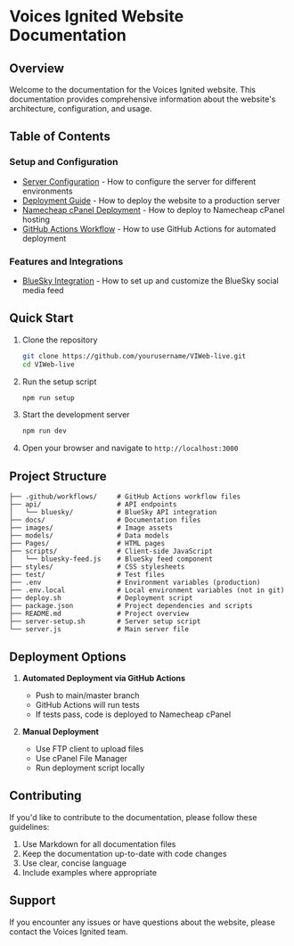 # Voices Ignited Website Documentation

## Overview

Welcome to the documentation for the Voices Ignited website. This documentation provides comprehensive information about the website's architecture, configuration, and usage.

## Table of Contents

### Setup and Configuration

- [Server Configuration](./server-configuration.md) - How to configure the server for different environments
- [Deployment Guide](./deployment.md) - How to deploy the website to a production server
- [Namecheap cPanel Deployment](./namecheap-cpanel-deployment.md) - How to deploy to Namecheap cPanel hosting
- [GitHub Actions Workflow](./github-actions.md) - How to use GitHub Actions for automated deployment

### Features and Integrations

- [BlueSky Integration](./bluesky-integration.md) - How to set up and customize the BlueSky social media feed

## Quick Start

1. Clone the repository
   ```bash
   git clone https://github.com/yourusername/VIWeb-live.git
   cd VIWeb-live
   ```

2. Run the setup script
   ```bash
   npm run setup
   ```

3. Start the development server
   ```bash
   npm run dev
   ```

4. Open your browser and navigate to `http://localhost:3000`

## Project Structure

```
├── .github/workflows/     # GitHub Actions workflow files
├── api/                   # API endpoints
│   └── bluesky/           # BlueSky API integration
├── docs/                  # Documentation files
├── images/                # Image assets
├── models/                # Data models
├── Pages/                 # HTML pages
├── scripts/               # Client-side JavaScript
│   └── bluesky-feed.js    # BlueSky feed component
├── styles/                # CSS stylesheets
├── test/                  # Test files
├── .env                   # Environment variables (production)
├── .env.local             # Local environment variables (not in git)
├── deploy.sh              # Deployment script
├── package.json           # Project dependencies and scripts
├── README.md              # Project overview
├── server-setup.sh        # Server setup script
└── server.js              # Main server file
```

## Deployment Options

1. **Automated Deployment via GitHub Actions**
   - Push to main/master branch
   - GitHub Actions will run tests
   - If tests pass, code is deployed to Namecheap cPanel

2. **Manual Deployment**
   - Use FTP client to upload files
   - Use cPanel File Manager
   - Run deployment script locally

## Contributing

If you'd like to contribute to the documentation, please follow these guidelines:

1. Use Markdown for all documentation files
2. Keep the documentation up-to-date with code changes
3. Use clear, concise language
4. Include examples where appropriate

## Support

If you encounter any issues or have questions about the website, please contact the Voices Ignited team.
